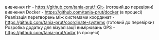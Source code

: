 вивчення гіт - https://github.com/tania-prut/-Git- (готовий до перевірки) <br>
вивчення Docker - https://github.com/tania-prut/docker (в процесі) <br>
Реалізація перетворень між системами координат  - https://github.com/tania-prut/coordinate-systems (готовий до перевірки) <br>
Розробка додатку для візуалізації вимірювань GPS - https://github.com/tania-prut/radar (в процесі) <br>
